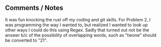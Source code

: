 
## Comments / Notes
It was fun knocking the rust off my coding and git skills. 
For Problem 2, I was programming the way I wanted to, but realized I wanted to look up other ways I could do this using Regex. Sadly that turned out not be the answer b/c of the possibility of overlapping words, such as "twone" should be converted to "21".

